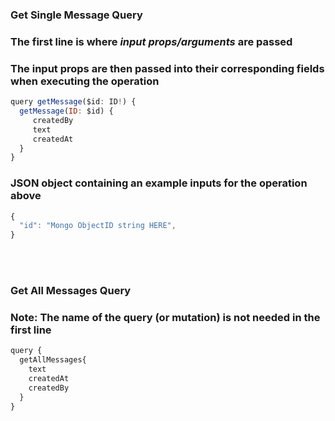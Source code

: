 ### **Get Single Message** Query
### The **first line** is where *input props/arguments* are passed
### The input props are then passed into their corresponding fields when executing the operation
```js
query getMessage($id: ID!) {
  getMessage(ID: $id) {
     createdBy
     text
     createdAt
  }
}
```
### JSON object containing an example inputs for the operation above
```js
{
  "id": "Mongo ObjectID string HERE",
}
```

<br>
<br>

### **Get All Messages** Query
### **Note**: The name of the query (or mutation) is not needed in the first line
```js
query {
  getAllMessages{
    text
    createdAt
    createdBy
  }
}
```
